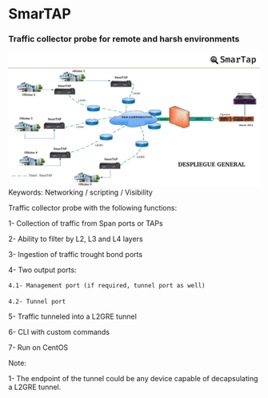 # SmarTAP
### Traffic collector probe for remote and harsh environments 
![Despliegue](https://github.com/Alek3498/SmarTAP/blob/main/Despliegue-General.png)
Keywords: Networking / scripting / Visibility


Traffic collector probe with the following functions:

1- Collection of traffic from Span ports or TAPs

2- Ability to filter by L2, L3 and L4 layers

3- Ingestion of traffic trought bond ports

4- Two output ports:

    4.1- Management port (if required, tunnel port as well)
    
    4.2- Tunnel port
    
5- Traffic tunneled into a L2GRE tunnel

6- CLI with custom commands

7- Run on CentOS

Note:

1- The endpoint of the tunnel could be any device capable of decapsulating a L2GRE tunnel.
